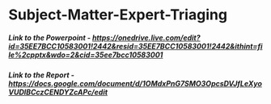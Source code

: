 # Subject-Matter-Expert-Triaging

##### Link to the Powerpoint - https://onedrive.live.com/edit?id=35EE7BCC10583001!2442&resid=35EE7BCC10583001!2442&ithint=file%2cpptx&wdo=2&cid=35ee7bcc10583001

##### Link to the Report - https://docs.google.com/document/d/1OMdxPnG7SMO3OpcsDVJfLeXyoVUDIBCczCENDYZcAPc/edit
